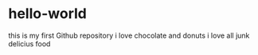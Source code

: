 # hello-world
this is my first Github repository
i love chocolate and donuts i love all junk delicius food
